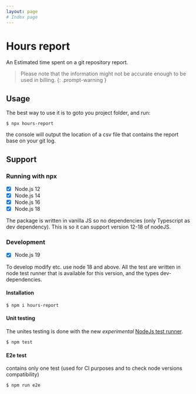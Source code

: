```yaml
---
layout: page
# Index page
---
```


# Hours report
 
An Estimated time spent on a git repository report.

> Please note that the information might not be accurate enough to be used in billing.
{: .prompt-warning } 

## Usage

The best way to use it is to goto you project folder, and run: 

```console
$ npx hours-report
``` 

the console will output the location of a csv file that contains the report base on your git log. 

## Support

### Running with npx
+ [x] Node.js 12
+ [x] Node.js 14
+ [x] Node.js 16
+ [x] Node.js 18 

The package is written in vanilla JS so no dependencies (only Typescript as dev dependency). 
This is so it can support version 12-18 of nodeJS. 

### Development

+ [x] Node.js 19


To develop modify etc. use node 18 and above. 
All the test are written in node test runner that is available for this version, and the types dev-dependencies. 

#### Installation

```console
$ npm i hours-report
``` 

#### Unit testing

The unites testing is done with the new *experimental* [NodeJs test runner](https://nodejs.org/api/test.html).

```console
$ npm test
``` 

#### E2e test

contains only one test (used for CI purposes and to check node versions compatibility)

```console
$ npm run e2e
``` 




